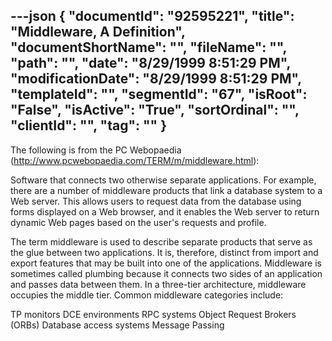 ---json
{
  "documentId": "92595221",
  "title": "Middleware, A Definition",
  "documentShortName": "",
  "fileName": "",
  "path": "",
  "date": "8/29/1999 8:51:29 PM",
  "modificationDate": "8/29/1999 8:51:29 PM",
  "templateId": "",
  "segmentId": "67",
  "isRoot": "False",
  "isActive": "True",
  "sortOrdinal": "",
  "clientId": "",
  "tag": ""
}
---

The following is from the PC Webopaedia (http://www.pcwebopaedia.com/TERM/m/middleware.html):

Software that connects two otherwise separate applications. For example, there are a number of middleware products that link a database system to a Web server. This allows users to request data from the database using forms displayed on a Web browser, and it enables the Web server to return dynamic Web pages based on the user's requests and profile. 

The term middleware is used to describe separate products that serve as the glue between two applications. It is, therefore, distinct from import and export features that may be built into one of the applications. Middleware is sometimes called plumbing because it connects two sides of an application and passes data between them. In a three-tier architecture, middleware occupies the middle tier. Common middleware categories include: 

TP monitors 
DCE environments 
RPC systems 
Object Request Brokers (ORBs) 
Database access systems 
Message Passing
